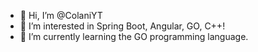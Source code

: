 - 👋 Hi, I’m @ColaniYT
- 👀 I’m interested in Spring Boot, Angular, GO, C++!
- 🌱 I’m currently learning the GO programming language.
